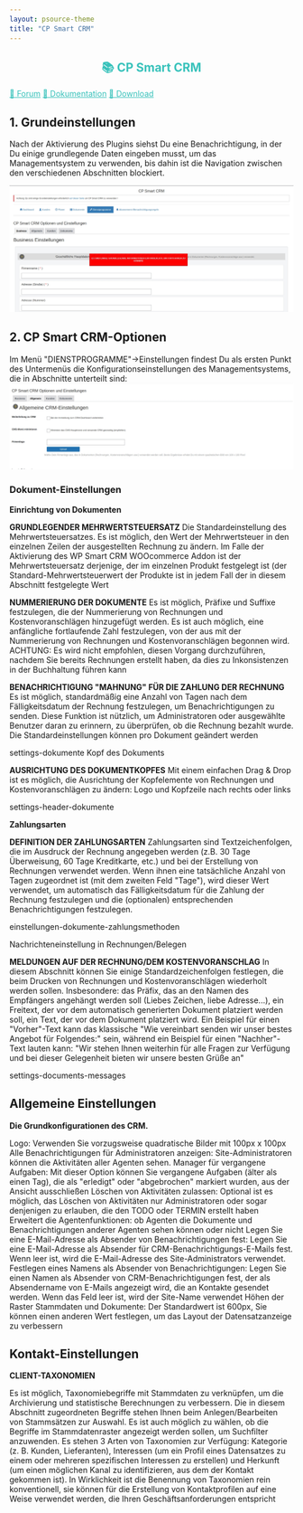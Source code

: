 ```yaml
---
layout: psource-theme
title: "CP Smart CRM"
---
```


<h2 align="center" style="color:#38c2bb;">📚 CP Smart CRM</h2>

<div class="menu">
  <a href="https://github.com/cp-psource/cp-smart-crm/discussions" style="color:#38c2bb;">💬 Forum</a>
  <a href="dokumentation.html" style="color:#38c2bb;">📝 Dokumentation</a>
  <a href="https://github.com/cp-psource/cp-smart-crm/releases" style="color:#38c2bb;">📝 Download</a>
</div>

## 1. Grundeinstellungen

Nach der Aktivierung des Plugins siehst Du eine Benachrichtigung, in der Du einige grundlegende Daten eingeben musst, um das Managementsystem zu verwenden, bis dahin ist die Navigation zwischen den verschiedenen Abschnitten blockiert.

![crm-einrichtung.jpeg](assets/images/crm-einrichtung.jpeg)

## 2. CP Smart CRM-Optionen

Im Menü "DIENSTPROGRAMME"->Einstellungen findest Du als ersten Punkt des Untermenüs die Konfigurationseinstellungen des Managementsystems, die in Abschnitte unterteilt sind:
![cp-smart-crm-optionen.jpeg](assets/images/cp-smart-crm-optionen.jpeg)

### Dokument-Einstellungen

**Einrichtung von Dokumenten**

**GRUNDLEGENDER MEHRWERTSTEUERSATZ**
Die Standardeinstellung des Mehrwertsteuersatzes. Es ist möglich, den Wert der Mehrwertsteuer in den einzelnen Zeilen der ausgestellten Rechnung zu ändern.
Im Falle der Aktivierung des WP Smart CRM WOOcommerce Addon ist der Mehrwertsteuersatz derjenige, der im einzelnen Produkt festgelegt ist (der Standard-Mehrwertsteuerwert der Produkte ist in jedem Fall der in diesem Abschnitt festgelegte Wert

**NUMMERIERUNG DER DOKUMENTE**
Es ist möglich, Präfixe und Suffixe festzulegen, die der Nummerierung von Rechnungen und Kostenvoranschlägen hinzugefügt werden. Es ist auch möglich, eine anfängliche fortlaufende Zahl festzulegen, von der aus mit der Nummerierung von Rechnungen und Kostenvoranschlägen begonnen wird.
ACHTUNG: Es wird nicht empfohlen, diesen Vorgang durchzuführen, nachdem Sie bereits Rechnungen erstellt haben, da dies zu Inkonsistenzen in der Buchhaltung führen kann

**BENACHRICHTIGUNG "MAHNUNG" FÜR DIE ZAHLUNG DER RECHNUNG**
Es ist möglich, standardmäßig eine Anzahl von Tagen nach dem Fälligkeitsdatum der Rechnung festzulegen, um Benachrichtigungen zu senden. Diese Funktion ist nützlich, um Administratoren oder ausgewählte Benutzer daran zu erinnern, zu überprüfen, ob die Rechnung bezahlt wurde. Die Standardeinstellungen können pro Dokument geändert werden


settings-dokumente
Kopf des Dokuments

**AUSRICHTUNG DES DOKUMENTKOPFES**
Mit einem einfachen Drag & Drop ist es möglich, die Ausrichtung der Kopfelemente von Rechnungen und Kostenvoranschlägen zu ändern: Logo und Kopfzeile nach rechts oder links

settings-header-dokumente

**Zahlungsarten**

**DEFINITION DER ZAHLUNGSARTEN**
Zahlungsarten sind Textzeichenfolgen, die im Ausdruck der Rechnung angegeben werden (z.B. 30 Tage Überweisung, 60 Tage Kreditkarte, etc.) und bei der Erstellung von Rechnungen verwendet werden.
Wenn ihnen eine tatsächliche Anzahl von Tagen zugeordnet ist (mit dem zweiten Feld "Tage"), wird dieser Wert verwendet, um automatisch das Fälligkeitsdatum für die Zahlung der Rechnung festzulegen und die (optionalen) entsprechenden Benachrichtigungen festzulegen.

einstellungen-dokumente-zahlungsmethoden

Nachrichteneinstellung in Rechnungen/Belegen

**MELDUNGEN AUF DER RECHNUNG/DEM KOSTENVORANSCHLAG**
In diesem Abschnitt können Sie einige Standardzeichenfolgen festlegen, die beim Drucken von Rechnungen und Kostenvoranschlägen wiederholt werden sollen.
Insbesondere: das Präfix, das an den Namen des Empfängers angehängt werden soll (Liebes Zeichen, liebe Adresse...), ein Freitext, der vor dem automatisch generierten Dokument platziert werden soll, ein Text, der vor dem Dokument platziert wird. Ein Beispiel für einen "Vorher"-Text kann das klassische "Wie vereinbart senden wir unser bestes Angebot für Folgendes:" sein, während ein Beispiel für einen "Nachher"-Text lauten kann: "Wir stehen Ihnen weiterhin für alle Fragen zur Verfügung und bei dieser Gelegenheit bieten wir unsere besten Grüße an"

settings-documents-messages

## Allgemeine Einstellungen

**Die Grundkonfigurationen des CRM.**

Logo: Verwenden Sie vorzugsweise quadratische Bilder mit 100px x 100px
Alle Benachrichtigungen für Administratoren anzeigen: Site-Administratoren können die Aktivitäten aller Agenten sehen.
Manager für vergangene Aufgaben: Mit dieser Option können Sie vergangene Aufgaben (älter als einen Tag), die als "erledigt" oder "abgebrochen" markiert wurden, aus der Ansicht ausschließen
Löschen von Aktivitäten zulassen: Optional ist es möglich, das Löschen von Aktivitäten nur Administratoren oder sogar denjenigen zu erlauben, die den TODO oder TERMIN erstellt haben
Erweitert die Agentenfunktionen: ob Agenten die Dokumente und Benachrichtigungen anderer Agenten sehen können oder nicht
Legen Sie eine E-Mail-Adresse als Absender von Benachrichtigungen fest:
Legen Sie eine E-Mail-Adresse als Absender für CRM-Benachrichtigungs-E-Mails
fest. Wenn leer ist, wird die E-Mail-Adresse des Site-Administrators verwendet.
Festlegen eines Namens als Absender von Benachrichtigungen:
Legen Sie einen Namen als Absender von CRM-Benachrichtigungen fest, der als Absendername von E-Mails angezeigt wird, die an Kontakte gesendet werden. Wenn das Feld leer ist, wird der Site-Name verwendet
Höhen der Raster Stammdaten und Dokumente: Der Standardwert ist 600px, Sie können einen anderen Wert festlegen, um das Layout der Datensatzanzeige zu verbessern

## Kontakt-Einstellungen

**CLIENT-TAXONOMIEN**

Es ist möglich, Taxonomiebegriffe mit Stammdaten zu verknüpfen, um die Archivierung und statistische Berechnungen zu verbessern.
Die in diesem Abschnitt zugeordneten Begriffe stehen Ihnen beim Anlegen/Bearbeiten von Stammsätzen zur Auswahl. Es ist auch möglich zu wählen, ob die Begriffe im Stammdatenraster angezeigt werden sollen, um Suchfilter anzuwenden.
Es stehen 3 Arten von Taxonomien zur Verfügung: Kategorie (z. B. Kunden, Lieferanten), Interessen (um ein Profil eines Datensatzes zu einem oder mehreren spezifischen Interessen zu erstellen) und Herkunft (um einen möglichen Kanal zu identifizieren, aus dem der Kontakt gekommen ist). In Wirklichkeit ist die Benennung von Taxonomien rein konventionell, sie können für die Erstellung von Kontaktprofilen auf eine Weise verwendet werden, die Ihren Geschäftsanforderungen entspricht
